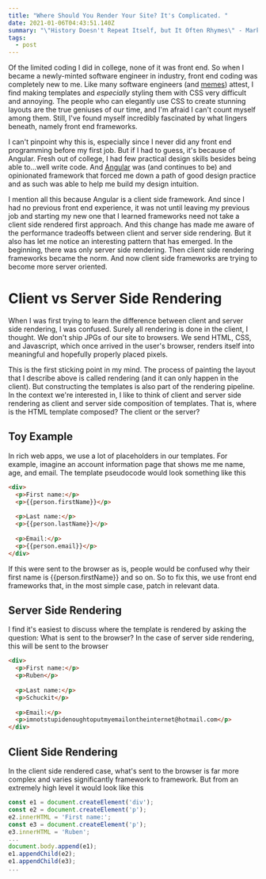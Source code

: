 ```yaml
---
title: "Where Should You Render Your Site? It's Complicated. "
date: 2021-01-06T04:43:51.140Z
summary: "\"History Doesn't Repeat Itself, but It Often Rhymes\" - Mark Twain"
tags:
  - post
---
```

Of the limited coding I did in college, none of it was front end. So when I became a newly-minted software engineer in industry, front end coding was completely new to me. Like many software engineers (and [memes](https://i.imgur.com/Q3cUg29.gif)) attest, I find making templates and *especially* styling them with CSS very difficult and annoying. The people who can elegantly use CSS to create stunning layouts are the true geniuses of our time, and I'm afraid I can't count myself among them. Still, I've found myself incredibly fascinated by what lingers beneath, namely front end frameworks. 

I can't pinpoint why this is, especially since I never did any front end programming before my first job. But if I had to guess, it's because of Angular. Fresh out of college, I had few practical design skills besides being able to...well write code. And [Angular](https://angular.io/) was (and continues to be) and opinionated framework that forced me down a path of good design practice and as such was able to help me build my design intuition. 

I mention all this because Angular is a client side framework. And since I had no previous front end experience, it was not until leaving my previous job and starting my new one that I learned frameworks need not take a client side rendered first approach. And this change has made me aware of the performance tradeoffs between client and server side rendering. But it also has let me notice an interesting pattern that has emerged. In the beginning, there was only server side rendering. Then client side rendering frameworks became the norm. And now client side frameworks are trying to become more server oriented.

# Client vs Server Side Rendering

When I was first trying to learn the difference between client and server side rendering, I was confused. Surely all rendering is done in the client, I thought. We don't ship JPGs of our site to browsers. We send HTML, CSS, and Javascript, which once arrived in the user's browser, renders itself into meaningful and hopefully properly placed pixels.  

This is the first sticking point in my mind. The process of painting the layout that I describe above is called rendering (and it can only happen in the client). But constructing the templates is also part of the rendering pipeline. In the context we're interested in, I like to think of client and server side rendering as client and server side composition of templates. That is, where is the HTML template composed? The client or the server? 

## Toy Example

In rich web apps, we use a lot of placeholders in our templates. For example, imagine an account information page that shows me me name, age, and email. The template pseudocode would look something like this

```html
<div>
  <p>First name:</p>
  <p>{{person.firstName}}</p>
  
  <p>Last name:</p>
  <p>{{person.lastName}}</p>
  
  <p>Email:</p>
  <p>{{person.email}}</p>
</div>
```

If this were sent to the browser as is, people would be confused why their first name is {{person.firstName}} and so on. So to fix this, we use front end frameworks that, in the most simple case, patch in relevant data.

## Server Side Rendering

I find it's easiest to discuss where the template is rendered by asking the question: What is sent to the browser? In the case of server side rendering, this will be sent to the browser

```html
<div>
  <p>First name:</p>
  <p>Ruben</p>
  
  <p>Last name:</p>
  <p>Schuckit</p>
  
  <p>Email:</p>
  <p>imnotstupidenoughtoputmyemailontheinternet@hotmail.com</p>
</div>
```

## Client Side Rendering

In the client side rendered case, what's sent to the browser is far more complex and varies significantly framework to framework. But from an extremely high level it would look like this

```javascript
const e1 = document.createElement('div');
const e2 = document.createElement('p');
e2.innerHTML = 'First name:';
const e3 = document.createElement('p');
e3.innerHTML = 'Ruben';
...
document.body.append(e1);
e1.appendChild(e2);
e1.appendChild(e3);
...
```